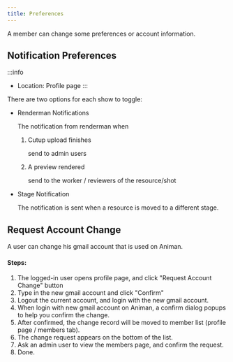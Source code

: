 ```yaml
---
title: Preferences
---
```


A member can change some preferences or account information.

## Notification Preferences

:::info
- Location: Profile page
:::

There are two options for each show to toggle:

- Renderman Notifications

  The notification from renderman when

  1. Cutup upload finishes

     send to admin users

  2. A preview rendered

     send to the worker / reviewers of the resource/shot

- Stage Notification

  The notification is sent when a resource is moved to a different stage.


## Request Account Change

A user can change his gmail account that is used on Animan.

#### Steps:

1. The logged-in user opens profile page, and click "Request Account Change" button
2. Type in the new gmail account and click "Confirm"
3. Logout the current account, and login with the new gmail account.
4. When login with new gmail account on Animan, a confirm dialog popups to help you confirm the change.
5. After confirmed, the change record will be moved to member list (profile page / members tab).
6. The change request appears on the bottom of the list.
7. Ask an admin user to view the members page, and confirm the request.
8. Done.